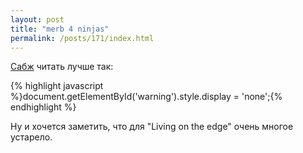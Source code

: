 ```yaml
---
layout: post
title: "merb 4 ninjas"
permalink: /posts/171/index.html
---
```

[Сабж](http://merb.4ninjas.org/ "Merb 4 ninjas") читать лучше так:

{% highlight javascript %}document.getElementById('warning').style.display = 'none';{% endhighlight %}

Ну и хочется заметить, что для "Living on the edge" очень многое устарело.